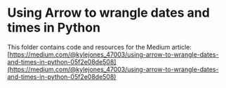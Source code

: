 # Using Arrow to wrangle dates and times in Python

This folder contains code and resources for the Medium article:
[https://medium.com/@kylejones_47003/using-arrow-to-wrangle-dates-and-times-in-python-05f2e08de508](https://medium.com/@kylejones_47003/using-arrow-to-wrangle-dates-and-times-in-python-05f2e08de508)
